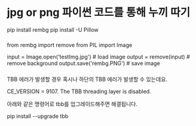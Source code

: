 # jpg or png 파이썬 코드를 통해 누끼 따기
pip install rembg
pip install -U Pillow

###
from rembg import remove
from PIL import Image

input = Image.open('testImg.jpg') # load image
output = remove(input) # remove background
output.save('rembg.PNG') # save image
###

TBB 에러가 발생할 경우
혹시나 하단의 TBB 에러가 발생할 수 있는데요.

CE_VERSION = 9107. The TBB threading layer is disabled.

아래와 같은 명령어로 tbb를 업그레이드해주면 해결됩니다.

pip install --upgrade tbb